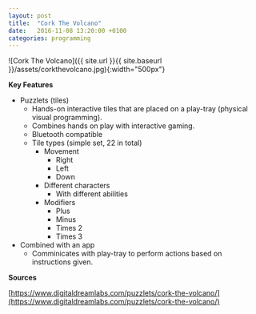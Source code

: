 ```yaml
---
layout: post
title:  "Cork The Volcano"
date:   2016-11-08 13:20:00 +0100
categories: programming
---
```


![Cork The Volcano]({{ site.url }}{{ site.baseurl }}/assets/corkthevolcano.jpg){:width="500px"}

**Key Features**

- Puzzlets (tiles)
	- Hands-on interactive tiles that are placed on a play-tray (physical visual programming).
	- Combines hands on play with interactive gaming.
	- Bluetooth compatible
	- Tile types (simple set, 22 in total)
		- Movement
			- Right
			- Left
			- Down
		- Different characters
			- With different abilities
		- Modifiers
			- Plus
			- Minus
			- Times 2
			- Times 3
- Combined with an app
	- Comminicates with play-tray to perform actions based on instructions given.


**Sources**

[https://www.digitaldreamlabs.com/puzzlets/cork-the-volcano/](https://www.digitaldreamlabs.com/puzzlets/cork-the-volcano/)
